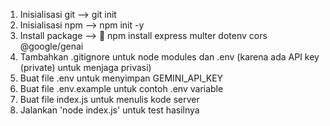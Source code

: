 1. Inisialisasi git --> git init
2. Inisialisasi npm --> npm init -y
3. Install package -->  npm install express multer dotenv cors @google/genai
4. Tambahkan .gitignore untuk node modules dan .env (karena ada API key (private) untuk menjaga privasi)
5. Buat file .env untuk menyimpan GEMINI_API_KEY
6. Buat file .env.example untuk contoh .env variable
7. Buat file index.js untuk menulis kode server
8. Jalankan 'node index.js' untuk test hasilnya
